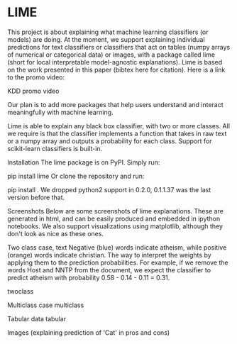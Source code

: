 # LIME
This project is about explaining what machine learning classifiers (or models) are doing. At the moment, we support explaining individual predictions for text classifiers or classifiers that act on tables (numpy arrays of numerical or categorical data) or images, with a package called lime (short for local interpretable model-agnostic explanations). Lime is based on the work presented in this paper (bibtex here for citation). Here is a link to the promo video:

KDD promo video

Our plan is to add more packages that help users understand and interact meaningfully with machine learning.

Lime is able to explain any black box classifier, with two or more classes. All we require is that the classifier implements a function that takes in raw text or a numpy array and outputs a probability for each class. Support for scikit-learn classifiers is built-in.

Installation
The lime package is on PyPI. Simply run:

pip install lime
Or clone the repository and run:

pip install .
We dropped python2 support in 0.2.0, 0.1.1.37 was the last version before that.

Screenshots
Below are some screenshots of lime explanations. These are generated in html, and can be easily produced and embedded in ipython notebooks. We also support visualizations using matplotlib, although they don't look as nice as these ones.

Two class case, text
Negative (blue) words indicate atheism, while positive (orange) words indicate christian. The way to interpret the weights by applying them to the prediction probabilities. For example, if we remove the words Host and NNTP from the document, we expect the classifier to predict atheism with probability 0.58 - 0.14 - 0.11 = 0.31.

twoclass

Multiclass case
multiclass

Tabular data
tabular

Images (explaining prediction of 'Cat' in pros and cons)
